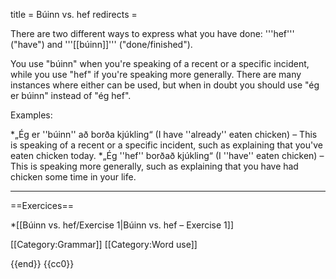 title = Búinn vs. hef
redirects =
>>>>

<level a2/>

There are two different ways to express what you have done: '''hef''' ("have") and '''[[búinn]]''' ("done/finished").

You use "búinn" when you're speaking of a recent or a specific incident, while you use "hef" if you're speaking more generally. There are many instances where either can be used, but when in doubt you should use "ég er búinn" instead of "ég hef".

Examples:

*„Ég er ''búinn'' að borða kjúkling“ (I have ''already'' eaten chicken) – This is speaking of a recent or a specific incident, such as explaining that you've eaten chicken today.
*„Ég ''hef'' borðað kjúkling“ (I ''have'' eaten chicken) – This is speaking more generally, such as explaining that you have had chicken some time in your life.

***


==Exercices==

*[[Búinn vs. hef/Exercise 1|Búinn vs. hef – Exercise 1]]

[[Category:Grammar]]
[[Category:Word use]]

{{end}}
<noinclude>{{cc0}}</noinclude>